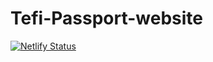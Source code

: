 # Tefi-Passport-website

[![Netlify Status](https://api.netlify.com/api/v1/badges/64a4f909-9677-44e3-ba12-86d0502d8f52/deploy-status)](https://app.netlify.com/sites/tefipassport/deploys)